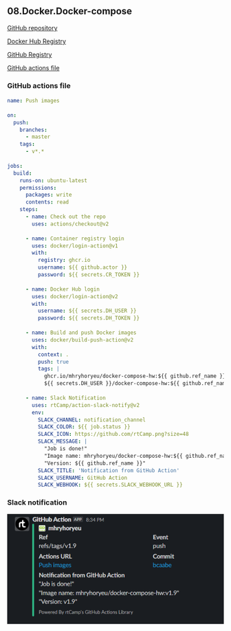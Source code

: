 ## 08.Docker.Docker-compose
[GitHub repository](https://github.com/mhryhoryeu/docker-compose-hw)

[Docker Hub Registry](https://hub.docker.com/repository/docker/wolthrax/docker-compose-hw/tags?page=1&ordering=last_updated)

[GitHub Registry](https://github.com/users/mhryhoryeu/packages/container/package/docker-compose-hw)

[GitHub actions file](https://github.com/mhryhoryeu/docker-compose-hw/blob/main/.github/workflows/build.yaml)

### GitHub actions file
```yaml
name: Push images

on:
  push:
    branches:
      - master
    tags:
      - v*.*

jobs:
  build:
    runs-on: ubuntu-latest
    permissions:
      packages: write
      contents: read
    steps:
      - name: Check out the repo
        uses: actions/checkout@v2

      - name: Container registry login
        uses: docker/login-action@v1
        with:
          registry: ghcr.io
          username: ${{ github.actor }}
          password: ${{ secrets.CR_TOKEN }}

      - name: Docker Hub login
        uses: docker/login-action@v2
        with:
          username: ${{ secrets.DH_USER }}
          password: ${{ secrets.DH_TOKEN }}

      - name: Build and push Docker images
        uses: docker/build-push-action@v2
        with:
          context: .
          push: true
          tags: |
            ghcr.io/mhryhoryeu/docker-compose-hw:${{ github.ref_name }}
            ${{ secrets.DH_USER }}/docker-compose-hw:${{ github.ref_name }}

      - name: Slack Notification
        uses: rtCamp/action-slack-notify@v2
        env:
          SLACK_CHANNEL: notification_channel
          SLACK_COLOR: ${{ job.status }}
          SLACK_ICON: https://github.com/rtCamp.png?size=48
          SLACK_MESSAGE: |
            "Job is done!"
            "Image name: mhryhoryeu/docker-compose-hw:${{ github.ref_name }}"
            "Version: ${{ github.ref_name }}"
          SLACK_TITLE: 'Notification from GitHub Action'
          SLACK_USERNAME: GitHub Action
          SLACK_WEBHOOK: ${{ secrets.SLACK_WEBHOOK_URL }}
```
### Slack notification
![slack](slack.png)
